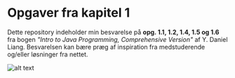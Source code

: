 # Opgaver fra kapitel 1
Dette repository indeholder min besvarelse på **opg. 1.1, 1.2, 1.4, 1.5 og 1.6** fra bogen _"Intro to Java Programming, Comprehensive Version"_ af Y. Daniel Liang. Besvarelsen kan bære præg af inspiration fra medstuderende og/eller løsninger fra nettet.

![alt text](https://i.imgur.com/yX8TLnR.jpg "Intro to Java Programming")
